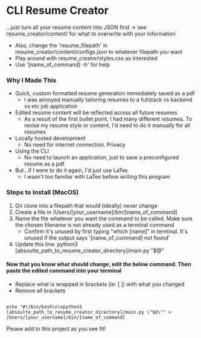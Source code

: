 # CLI Resume Creator
...just turn all your resume content into JSON first -> see resume_creator/content/ for what to overwrite with your information  

- Also, change the 'resume_filepath' in resume_creator/content/configs.json to whatever filepath you want  
- Play around with resume_creator/styles.css as interested  
- Use '[name_of_command] -h' for help

### Why I Made This
- Quick, custom formatted resume generation immediately saved as a pdf
    - I was annoyed manually tailoring resumes to a fullstack vs backend vs etc job application 
- Edited resume content will be reflected across all future resumes
    - As a result of the first bullet point, I had many different resumes. To revise my resume style or content, I'd need to do it manually for all resumes
- Locally hosted development
    - No need for internet connection. Privacy
- Using the CLI
    - No need to launch an application, just to save a preconfigured resume as a pdf
- But...if I were to do it again, I'd just use LaTex
    - I wasn't too familiar with LaTex before writing this program

### Steps to Install (MacOS)
1. Git clone into a filepath that would (ideally) never change
1. Create a file in /Users/[your_username]/bin/[name_of_command]
1. Name the file whatever you want the command to be called. Make sure the chosen filename is not already used as a terminal command
    - Confirm it's unused by first typing "which [name]" in terminal. It's unused if the output says '[name_of_command] not found'
1. Update this line: python3 [absoulte_path_to_resume_creator_directory]/main.py "$@"

#### Now that you know what should change, edit the below command. Then paste the edited command into your terminal
- Replace what is wrapped in brackets (ie: [ ]) with what you changed
- Remove all brackets
```

echo "#!/bin/bash\n\npython3 [absoulte_path_to_resume_creator_directory]/main.py \"$@\"" > /Users/[your_username]/bin/[name_of_command]

```

Please add to this project as you see fit!
